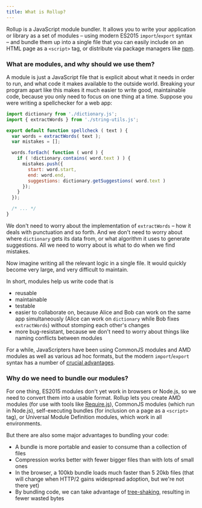 ```yaml
---
title: What is Rollup?
---
```


Rollup is a JavaScript module bundler. It allows you to write your application or library as a set of modules – using modern ES2015 `import`/`export` syntax – and bundle them up into a single file that you can easily include on an HTML page as a `<script>` tag, or distribute via package managers like [npm](https://npmjs.com).


### What are modules, and why should we use them?

A module is just a JavaScript file that is explicit about what it needs in order to run, and what code it makes available to the outside world. Breaking your program apart like this makes it much easier to write good, maintainable code, because you only need to focus on one thing at a time. Suppose you were writing a spellchecker for a web app:

```js
import dictionary from './dictionary.js';
import { extractWords } from './string-utils.js';

export default function spellcheck ( text ) {
  var words = extractWords( text );
  var mistakes = [];

  words.forEach( function ( word ) {
    if ( !dictionary.contains( word.text ) ) {
      mistakes.push({
        start: word.start,
        end: word.end,
        suggestions: dictionary.getSuggestions( word.text )
      });
    }
  });

  /* ... */
}
```

We don't need to worry about the implementation of `extractWords` – how it deals with punctuation and so forth. And we don't need to worry about where `dictionary` gets its data from, or what algorithm it uses to generate suggestions. All we need to worry about is what to do when we find mistakes.

Now imagine writing all the relevant logic in a single file. It would quickly become very large, and very difficult to maintain.

In short, modules help us write code that is

* reusable
* maintainable
* testable
* easier to collaborate on, because Alice and Bob can work on the same app simultaneously (Alice can work on `dictionary` while Bob fixes `extractWords`) without stomping each other's changes
* more bug-resistant, because we don't need to worry about things like naming conflicts between modules

For a while, JavaScripters have been using CommonJS modules and AMD modules as well as various ad hoc formats, but the modern `import`/`export` syntax has a number of [crucial advantages](#why-are-es2015-modules-better-than-amd-and-commonjs-).


### Why do we need to bundle our modules?

For one thing, ES2015 modules don't yet work in browsers or Node.js, so we need to convert them into a usable format. Rollup lets you create AMD modules (for use with tools like [Require.js](http://requirejs.org/)), CommonJS modules (which run in Node.js), self-executing bundles (for inclusion on a page as a `<script>` tag), or Universal Module Definition modules, which work in all environments.

But there are also some major advantages to bundling your code:

* A bundle is more portable and easier to consume than a collection of files
* Compression works better with fewer bigger files than with lots of small ones
* In the browser, a 100kb bundle loads much faster than 5 20kb files (that will change when HTTP/2 gains widespread adoption, but we're not there yet)
* By bundling code, we can take advantage of [tree-shaking](#what-is-tree-shaking-), resulting in fewer wasted bytes
